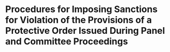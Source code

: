 # Procedures for Imposing Sanctions for Violation of the Provisions of a Protective Order Issued During Panel and Committee Proceedings

